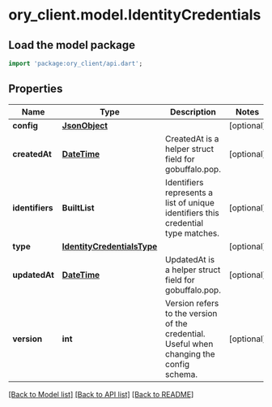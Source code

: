 # ory_client.model.IdentityCredentials

## Load the model package
```dart
import 'package:ory_client/api.dart';
```

## Properties
Name | Type | Description | Notes
------------ | ------------- | ------------- | -------------
**config** | [**JsonObject**](.md) |  | [optional] 
**createdAt** | [**DateTime**](DateTime.md) | CreatedAt is a helper struct field for gobuffalo.pop. | [optional] 
**identifiers** | **BuiltList<String>** | Identifiers represents a list of unique identifiers this credential type matches. | [optional] 
**type** | [**IdentityCredentialsType**](IdentityCredentialsType.md) |  | [optional] 
**updatedAt** | [**DateTime**](DateTime.md) | UpdatedAt is a helper struct field for gobuffalo.pop. | [optional] 
**version** | **int** | Version refers to the version of the credential. Useful when changing the config schema. | [optional] 

[[Back to Model list]](../README.md#documentation-for-models) [[Back to API list]](../README.md#documentation-for-api-endpoints) [[Back to README]](../README.md)


